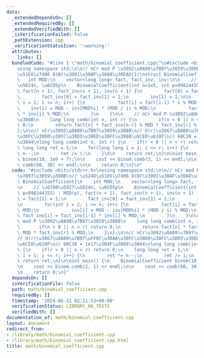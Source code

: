 ```yaml
---
data:
  _extendedDependsOn: []
  _extendedRequiredBy: []
  _extendedVerifiedWith: []
  _isVerificationFailed: false
  _pathExtension: cpp
  _verificationStatusIcon: ':warning:'
  attributes:
    links: []
  bundledCode: "#line 1 \"math/binomial_coefficient.cpp\"\n#include <bits/stdc++.h>\n\
    using namespace std;\n\n// nCr mod P \u3092\u8A08\u7B97\u3059\u308B\n// \u524D\
    \u51E6\u7406 O(N)\u3001\u30AF\u30A8\u30EAO(1)\nstruct BinomialCoefficient{\n \
    \   int MOD;\n    vector<long long> fact, fact_inv, inv;\n\n    // \u6700\u5927\
    \u5024n, \u6CD5p\n    BinomialCoefficient(int n=1e5, int p=998244353) : MOD(p),\
    \ fact(n + 1), fact_inv(n + 1), inv(n + 1) {\n        fact[0] = fact[1] = 1;\n\
    \        fact_inv[0] = fact_inv[1] = 1;\n        inv[1] = 1;\n\n        for(int\
    \ i = 2; i <= n; i++) {\n            fact[i] = fact[i-1] * i % MOD;\n        \
    \    inv[i] = MOD - inv[MOD%i] * (MOD / i) % MOD;\n            fact_inv[i] = fact_inv[i-1]\
    \ * inv[i] % MOD;\n        }\n    }\n\n    // nCr mod P \u3092\u8A08\u7B97\u3059\
    \u308B\n    long long comb(int n, int r) {\n        if(n < 0 || n < r) return\
    \ 0;\n        return fact[n] * fact_inv[n-r] % MOD * fact_inv[r] % MOD;\n    }\n\
    };\n\n// nCr\u3092\u8A08\u7B97\u3059\u308B\n// O(r)\u3067\u8A08\u7B97\uFF0C\u30AA\
    \u30FC\u30D0\u30FC\u30D5\u30ED\u30FC\u306B\u6CE8\u610F\n// 60C30 = 1e17\u304F\u3089\
    \u3044\nlong long comb(int n, int r) {\n    if(r < 0 || n < r) return 0;\n   \
    \ long long ret = 1;\n    for(long long i = 1; i <= r; i++) {\n        ret *=\
    \ n--;\n        ret /= i;\n    }\n\n    return ret;\n}\n\nint main() {\n    BinomialCoefficient\
    \ binom(10, 1e9 + 7);\n\n    cout << binom.comb(2, 1) << endl;\n\n    cout <<\
    \ comb(60, 30) << endl;\n\n    return 0;\n}\n"
  code: "#include <bits/stdc++.h>\nusing namespace std;\n\n// nCr mod P \u3092\u8A08\
    \u7B97\u3059\u308B\n// \u524D\u51E6\u7406 O(N)\u3001\u30AF\u30A8\u30EAO(1)\nstruct\
    \ BinomialCoefficient{\n    int MOD;\n    vector<long long> fact, fact_inv, inv;\n\
    \n    // \u6700\u5927\u5024n, \u6CD5p\n    BinomialCoefficient(int n=1e5, int\
    \ p=998244353) : MOD(p), fact(n + 1), fact_inv(n + 1), inv(n + 1) {\n        fact[0]\
    \ = fact[1] = 1;\n        fact_inv[0] = fact_inv[1] = 1;\n        inv[1] = 1;\n\
    \n        for(int i = 2; i <= n; i++) {\n            fact[i] = fact[i-1] * i %\
    \ MOD;\n            inv[i] = MOD - inv[MOD%i] * (MOD / i) % MOD;\n           \
    \ fact_inv[i] = fact_inv[i-1] * inv[i] % MOD;\n        }\n    }\n\n    // nCr\
    \ mod P \u3092\u8A08\u7B97\u3059\u308B\n    long long comb(int n, int r) {\n \
    \       if(n < 0 || n < r) return 0;\n        return fact[n] * fact_inv[n-r] %\
    \ MOD * fact_inv[r] % MOD;\n    }\n};\n\n// nCr\u3092\u8A08\u7B97\u3059\u308B\n\
    // O(r)\u3067\u8A08\u7B97\uFF0C\u30AA\u30FC\u30D0\u30FC\u30D5\u30ED\u30FC\u306B\
    \u6CE8\u610F\n// 60C30 = 1e17\u304F\u3089\u3044\nlong long comb(int n, int r)\
    \ {\n    if(r < 0 || n < r) return 0;\n    long long ret = 1;\n    for(long long\
    \ i = 1; i <= r; i++) {\n        ret *= n--;\n        ret /= i;\n    }\n\n   \
    \ return ret;\n}\n\nint main() {\n    BinomialCoefficient binom(10, 1e9 + 7);\n\
    \n    cout << binom.comb(2, 1) << endl;\n\n    cout << comb(60, 30) << endl;\n\
    \n    return 0;\n}"
  dependsOn: []
  isVerificationFile: false
  path: math/binomial_coefficient.cpp
  requiredBy: []
  timestamp: '2024-06-21 02:11:53+09:00'
  verificationStatus: LIBRARY_NO_TESTS
  verifiedWith: []
documentation_of: math/binomial_coefficient.cpp
layout: document
redirect_from:
- /library/math/binomial_coefficient.cpp
- /library/math/binomial_coefficient.cpp.html
title: math/binomial_coefficient.cpp
---
```

